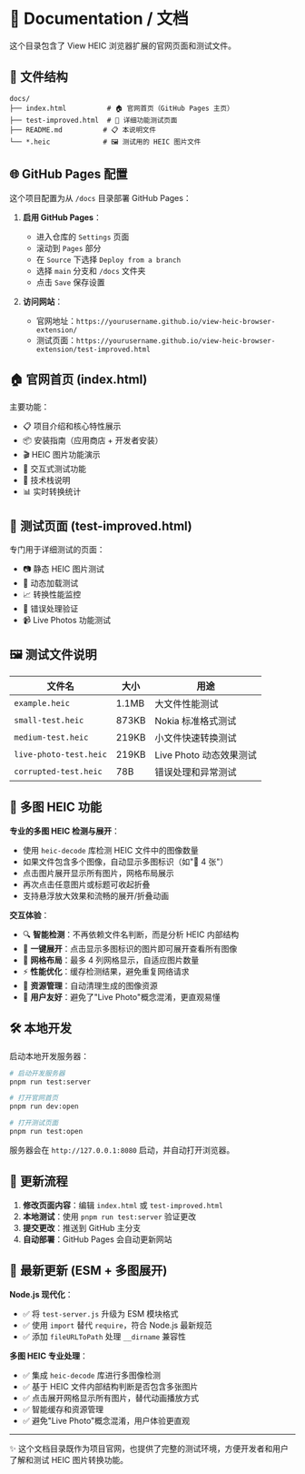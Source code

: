 # 📖 Documentation / 文档

这个目录包含了 View HEIC 浏览器扩展的官网页面和测试文件。

## 📁 文件结构

```
docs/
├── index.html          # 🏠 官网首页（GitHub Pages 主页）
├── test-improved.html  # 🧪 详细功能测试页面
├── README.md          # 📋 本说明文件
└── *.heic             # 🖼️ 测试用的 HEIC 图片文件
```

## 🌐 GitHub Pages 配置

这个项目配置为从 `/docs` 目录部署 GitHub Pages：

1. **启用 GitHub Pages**：

   - 进入仓库的 `Settings` 页面
   - 滚动到 `Pages` 部分
   - 在 `Source` 下选择 `Deploy from a branch`
   - 选择 `main` 分支和 `/docs` 文件夹
   - 点击 `Save` 保存设置

2. **访问网站**：
   - 官网地址：`https://yourusername.github.io/view-heic-browser-extension/`
   - 测试页面：`https://yourusername.github.io/view-heic-browser-extension/test-improved.html`

## 🏠 官网首页 (index.html)

主要功能：

- 📋 项目介绍和核心特性展示
- 📦 安装指南（应用商店 + 开发者安装）
- 🎬 HEIC 图片功能演示
- 🧪 交互式测试功能
- 🔧 技术栈说明
- 📊 实时转换统计

## 🧪 测试页面 (test-improved.html)

专门用于详细测试的页面：

- 📷 静态 HEIC 图片测试
- 🔄 动态加载测试
- 📈 转换性能监控
- 🐛 错误处理验证
- 📹 Live Photos 功能测试

## 🖼️ 测试文件说明

| 文件名                 | 大小  | 用途                    |
| ---------------------- | ----- | ----------------------- |
| `example.heic`         | 1.1MB | 大文件性能测试          |
| `small-test.heic`      | 873KB | Nokia 标准格式测试      |
| `medium-test.heic`     | 219KB | 小文件快速转换测试      |
| `live-photo-test.heic` | 219KB | Live Photo 动态效果测试 |
| `corrupted-test.heic`  | 78B   | 错误处理和异常测试      |

## 📸 多图 HEIC 功能

**专业的多图 HEIC 检测与展开**：

- 使用 `heic-decode` 库检测 HEIC 文件中的图像数量
- 如果文件包含多个图像，自动显示多图标识（如"📸 4 张"）
- 点击图片展开显示所有图片，网格布局展示
- 再次点击任意图片或标题可收起折叠
- 支持悬浮放大效果和流畅的展开/折叠动画

**交互体验**：

- 🔍 **智能检测**：不再依赖文件名判断，而是分析 HEIC 内部结构
- 📸 **一键展开**：点击显示多图标识的图片即可展开查看所有图像
- 🎨 **网格布局**：最多 4 列网格显示，自适应图片数量
- ⚡ **性能优化**：缓存检测结果，避免重复网络请求
- 🧹 **资源管理**：自动清理生成的图像资源
- 🎯 **用户友好**：避免了"Live Photo"概念混淆，更直观易懂

## 🛠️ 本地开发

启动本地开发服务器：

```bash
# 启动开发服务器
pnpm run test:server

# 打开官网首页
pnpm run dev:open

# 打开测试页面
pnpm run test:open
```

服务器会在 `http://127.0.0.1:8080` 启动，并自动打开浏览器。

## 📝 更新流程

1. **修改页面内容**：编辑 `index.html` 或 `test-improved.html`
2. **本地测试**：使用 `pnpm run test:server` 验证更改
3. **提交更改**：推送到 GitHub 主分支
4. **自动部署**：GitHub Pages 会自动更新网站

## 🚀 最新更新 (ESM + 多图展开)

**Node.js 现代化**：

- ✅ 将 `test-server.js` 升级为 ESM 模块格式
- ✅ 使用 `import` 替代 `require`，符合 Node.js 最新规范
- ✅ 添加 `fileURLToPath` 处理 `__dirname` 兼容性

**多图 HEIC 专业处理**：

- ✅ 集成 `heic-decode` 库进行多图像检测
- ✅ 基于 HEIC 文件内部结构判断是否包含多张图片
- ✅ 点击展开网格显示所有图片，替代动画播放方式
- ✅ 智能缓存和资源管理
- ✅ 避免"Live Photo"概念混淆，用户体验更直观

---

✨ 这个文档目录既作为项目官网，也提供了完整的测试环境，方便开发者和用户了解和测试 HEIC 图片转换功能。
